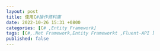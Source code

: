 ```yaml
---
layout: post
title: 使用C#操作資料庫
date: 2022-10-26 15:31 +0800
categories: [C# ,Entity Framework]
tags: [C#,.Net Framework,Entity Frameworkt ,Fluent-API ]
published: false 
---
```

